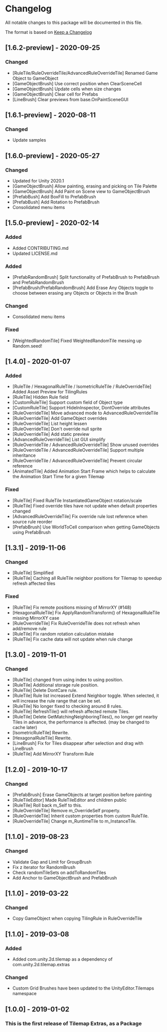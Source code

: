 # Changelog
All notable changes to this package will be documented in this file.

The format is based on [Keep a Changelog](http://keepachangelog.com/en/1.0.0/)

## [1.6.2-preview] - 2020-09-25
### Changed
- [RuleTile/RuleOverrideTile/AdvancedRuleOverrideTile] Renamed Game Object to GameObject
- [GameObjectBrush] Use correct position when ClearSceneCell 
- [GameObjectBrush] Update cells when size changes
- [GameObjectBrush] Clear cell for Prefabs
- [LineBrush] Clear previews from base.OnPaintSceneGUI

## [1.6.1-preview] - 2020-08-11
### Changed
- Update samples

## [1.6.0-preview] - 2020-05-27
### Changed
- Updated for Unity 2020.1
- [GameObjectBrush] Allow painting, erasing and picking on Tile Palette
- [GameObjectBrush] Add Paint on Scene view to GameObjectBrush
- [PrefabBush] Add BoxFill to PrefabBrush
- [PrefabBush] Add Rotation to PrefabBrush
- Consolidated menu items

## [1.5.0-preview] - 2020-02-14
### Added
- Added CONTRIBUTING.md
- Updated LICENSE.md

### Added
- [PrefabRandomBrush] Split functionality of PrefabBrush to PrefabBrush and PrefabRandomBrush
- [PrefabBrush/PrefabRandomBrush] Add Erase Any Objects toggle to choose between erasing any Objects or Objects in the Brush

### Changed
- Consolidated menu items

### Fixed
- [WeightedRandomTile] Fixed WeightedRandomTile messing up Random.seed!

## [1.4.0] - 2020-01-07
### Added
- [RuleTile / HexagonalRuleTile / IsometricRuleTile / RuleOverrideTile] Added Asset Preview for TilingRules
- [RuleTile] Hidden Rule field
- [CustomRuleTile] Support custom field of Object type
- [CustomRuleTile] Support HideInInspector, DontOverride attributes
- [RuleOverrideTile] Move advanced mode to AdvancedRuleOverrideTile
- [RuleOverrideTile] Add GameObject overrides
- [RuleOverrideTile] List height lessen
- [RuleOverrideTile] Don't override null sprite
- [RuleOverrideTile] Add static preview
- [AdvancedRuleOverrideTile] List GUI simplify
- [RuleOverrideTile / AdvancedRuleOverrideTile] Show unused overrides
- [RuleOverrideTile / AdvancedRuleOverrideTile] Support multiple inheritance
- [RuleOverrideTile / AdvancedRuleOverrideTile] Prevent circular reference
- [AnimatedTile] Added Animation Start Frame which helps to calculate the Animation Start Time for a given Tilemap

### Fixed
- [RuleTile] Fixed RuleTile InstantiatedGameObject rotation/scale
- [RuleTile] Fixed override tiles have not update when default properties changed
- [AdvancedRuleOverrideTile] Fix override rule lost reference when source rule reorder
- [PrefabBrush] Use WorldToCell comparison when getting GameObjects using PrefabBrush

## [1.3.1] - 2019-11-06
### Changed
- [RuleTile] Simplified
- [RuleTile] Caching all RuleTile neighbor positions for Tilemap to speedup refresh affected tiles

### Fixed
- [RuleTile] Fix remote positions missing of MirrorXY (#148)
- [HexagonalRuleTile] Fix ApplyRandomTransform() of HexagonalRuleTile missing MirrorXY case
- [RuleOverrideTile] Fix RuleOverrideTile does not refresh when add/remove rule
- [RuleTile] Fix random rotation calculation mistake
- [RuleTile] Fix cache data will not update when rule change

## [1.3.0] - 2019-11-01
### Changed
- [RuleTile] changed from using index to using position.
- [RuleTile] Additional storage rule position.
- [RuleTile] Delete DontCare rule.
- [RuleTile] Rule list increased Extend Neighbor toggle. When selected, it will increase the rule range that can be set.
- [RuleTile] No longer fixed to checking around 8 rules.
- [RuleTile] RefreshTile() will refresh affected remote Tiles.
- [RuleTile] Delete GetMatchingNeighboringTiles(), no longer get nearby Tiles in advance, the performance is affected. (may be changed to cache later)
- [IsometricRuleTile] Rewrite.
- [HexagonalRuleTile] Rewrite.
- [LineBrush] Fix for Tiles disappear after selection and drag with LineBrush
- [RuleTile] Add MirrorXY Transform Rule

## [1.2.0] - 2019-10-17
### Changed
- [PrefabBrush] Erase GameObjects at target position before painting
- [RuleTileEditor] Made RuleTileEditor and children public
- [RuleTile] Roll back m_Self to this.
- [RuleOverrideTile] Remove m_OverrideSelf property.
- [RuleOverrideTile] Inherit custom properties from custom RuleTile.
- [RuleOverrideTile] Change m_RuntimeTile to m_InstanceTile.

## [1.1.0] - 2019-08-23
### Changed
- Validate Gap and Limit for GroupBrush
- Fix z iterator for RandomBrush
- Check randomTileSets on addToRandomTiles
- Add Anchor to GameObjectBrush and PrefabBrush

## [1.1.0] - 2019-03-22
### Changed
- Copy GameObject when copying TilingRule in RuleOverrideTile

## [1.1.0] - 2019-03-08
### Added
- Added com.unity.2d.tilemap as a dependency of com.unity.2d.tilemap.extras

### Changed
- Custom Grid Brushes have been updated to the UnityEditor.Tilemaps namespace

## [1.0.0] - 2019-01-02
### This is the first release of Tilemap Extras, as a Package
